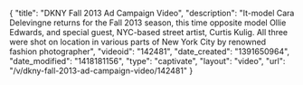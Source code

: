 {
    "title": "DKNY Fall 2013 Ad Campaign Video",
    "description": "It-model Cara Delevingne returns for the Fall 2013 season, this time opposite model Ollie Edwards, and special guest, NYC-based street artist, Curtis Kulig. All three were shot on location in various parts of New York City by renowned fashion photographer",
    "videoid": "142481",
    "date_created": "1391650964",
    "date_modified": "1418181156",
    "type": "captivate",
    "layout": "video",
    "url": "\/v\/dkny-fall-2013-ad-campaign-video\/142481"
}